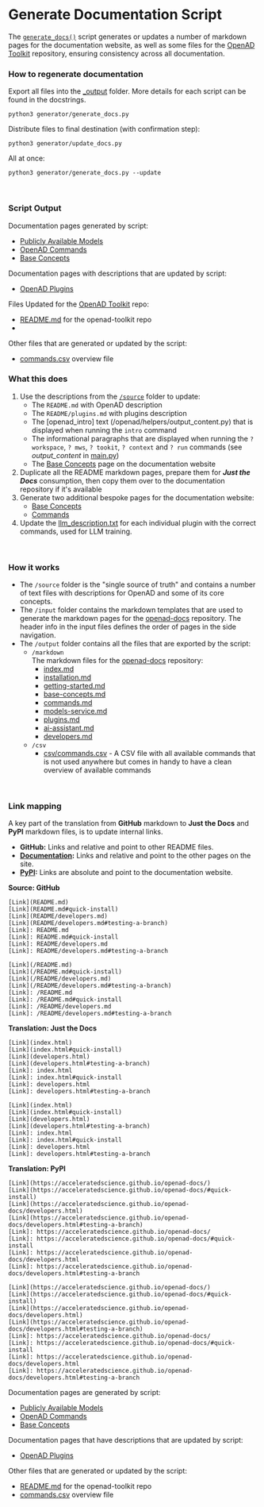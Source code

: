 # Generate Documentation Script

The [`generate_docs()`](generate_docs.py) script generates or updates a number of markdown pages for the documentation website, as well as some files for the [OpenAD Toolkit] repository, ensuring consistency across all documentation.

### How to regenerate documentation

Export all files into the [_output](_output) folder. More details for each script can be found in the docstrings.

```
python3 generator/generate_docs.py
```

Distribute files to final destination (with confirmation step):

```
python3 generator/update_docs.py
```

All at once:

```
python3 generator/generate_docs.py --update
```

<br>

### Script Output

Documentation pages generated by script:
- [Publicly Available Models](https://openad.accelerate.science/docs/model-service/deploying-models)
- [OpenAD Commands](https://openad.accelerate.science/docs/commands)
- [Base Concepts](https://openad.accelerate.science/docs/base-concepts)

Documentation pages with descriptions that are updated by script:
- [OpenAD Plugins](https://openad.accelerate.science/docs/plugins)

Files Updated for the [OpenAD Toolkit] repo:
- [README.md](https://github.com/acceleratedscience/openad-toolkit?tab=readme-ov-file#readme) for the openad-toolkit repo
- 

Other files that are generated or updated by the script:
- [commands.csv](generator/_output/other/commands.csv) overview file


### What this does

1. Use the descriptions from the [`/source`](./source) folder to update:
   - The `README.md` with OpenAD description
   - The `README/plugins.md` with plugins description
   - The [openad_intro] text (/openad/helpers/output_content.py) that is displayed when running the `intro` command
   - The informational paragraphs that are displayed when running the `? workspace`, `? mws`, `? tookit`, `? context` and `? run` commands (see _output_content_ in [main.py](/openad/app/main.py))
   - The [Base Concepts](https://acceleratedscience.github.io/openad-docs/base-concepts.html) page on the documentation website
1. Duplicate all the README markdown pages, prepare them for ***Just the Docs*** consumption, then copy them over to the documentation repository if it's available
1. Generate two additional bespoke pages for the documentation website:
   - [Base Concepts](https://acceleratedscience.github.io/openad-docs/base-concepts.html)
   - [Commands](https://openad.accelerate.science/docs/commands)
2. Update the [llm_description.txt](/openad/user_toolkits/DS4SD/llm_description.txt) for each individual plugin with the correct commands, used for LLM training.

<br>

### How it works

-   The `/source` folder is the "single source of truth" and contains a number of text files with descriptions for OpenAD and some of its core concepts.
-   The `/input` folder contains the markdown templates that are used to generate the markdown pages for the [openad-docs] repository. The header info in the input files defines the order of pages in the side navigation.
-   The `/output` folder contains all the files that are exported by the script:
    -   `/markdown`<br>The markdown files for the [openad-docs] repository:
        - [index.md](output/markdown/index.md)
        - [installation.md](output/markdown/installation.md)
        - [getting-started.md](output/markdown/getting-started.md)
        - [base-concepts.md](output/markdown/base-concepts.md)
        - [commands.md](output/markdown/commands.md)
        - [models-service.md](output/markdown/models-service.md)
        - [plugins.md](output/markdown/plugins.md)
        - [ai-assistant.md](output/markdown/ai-assistant.md)
        - [developers.md](output/markdown/developers.md)
    -   `/csv`
        -   [csv/commands.csv](output/csv/commands.csv) - A CSV file with all available commands that is not used anywhere but comes in handy to have a clean overview of available commands

<br>

### Link mapping

A key part of the translation from **GitHub** markdown to **Just the Docs** and **PyPI** markdown files, is to update internal links.

- **GitHub:** Links and relative and point to other README files.
- **[Documentation](https://acceleratedscience.github.io/openad-docs):** Links and relative and point to the other pages on the site.
- **[PyPI](https://pypi.org/project/openad/):** Links are absolute and point to the documentation website.
    
**Source: GitHub**

    [Link](README.md)
    [Link](README.md#quick-install)
    [Link](README/developers.md)
    [Link](README/developers.md#testing-a-branch)
    [Link]: README.md
    [Link]: README.md#quick-install
    [Link]: README/developers.md
    [Link]: README/developers.md#testing-a-branch
    
    [Link](/README.md)
    [Link](/README.md#quick-install)
    [Link](/README/developers.md)
    [Link](/README/developers.md#testing-a-branch)
    [Link]: /README.md
    [Link]: /README.md#quick-install
    [Link]: /README/developers.md
    [Link]: /README/developers.md#testing-a-branch

**Translation: Just the Docs**

    [Link](index.html)
    [Link](index.html#quick-install)
    [Link](developers.html)
    [Link](developers.html#testing-a-branch)
    [Link]: index.html
    [Link]: index.html#quick-install
    [Link]: developers.html
    [Link]: developers.html#testing-a-branch

    [Link](index.html)
    [Link](index.html#quick-install)
    [Link](developers.html)
    [Link](developers.html#testing-a-branch)
    [Link]: index.html
    [Link]: index.html#quick-install
    [Link]: developers.html
    [Link]: developers.html#testing-a-branch

**Translation: PyPI**

    [Link](https://acceleratedscience.github.io/openad-docs/)
    [Link](https://acceleratedscience.github.io/openad-docs/#quick-install)
    [Link](https://acceleratedscience.github.io/openad-docs/developers.html)
    [Link](https://acceleratedscience.github.io/openad-docs/developers.html#testing-a-branch)
    [Link]: https://acceleratedscience.github.io/openad-docs/
    [Link]: https://acceleratedscience.github.io/openad-docs/#quick-install
    [Link]: https://acceleratedscience.github.io/openad-docs/developers.html
    [Link]: https://acceleratedscience.github.io/openad-docs/developers.html#testing-a-branch

    [Link](https://acceleratedscience.github.io/openad-docs/)
    [Link](https://acceleratedscience.github.io/openad-docs/#quick-install)
    [Link](https://acceleratedscience.github.io/openad-docs/developers.html)
    [Link](https://acceleratedscience.github.io/openad-docs/developers.html#testing-a-branch)
    [Link]: https://acceleratedscience.github.io/openad-docs/
    [Link]: https://acceleratedscience.github.io/openad-docs/#quick-install
    [Link]: https://acceleratedscience.github.io/openad-docs/developers.html
    [Link]: https://acceleratedscience.github.io/openad-docs/developers.html#testing-a-branch

[openad-docs]: https://github.com/acceleratedscience/openad-docs



Documentation pages are generated by script:
- [Publicly Available Models](https://openad.accelerate.science/docs/model-service/deploying-models)
- [OpenAD Commands](https://openad.accelerate.science/docs/commands)
- [Base Concepts](https://openad.accelerate.science/docs/base-concepts)

Documentation pages that have descriptions that are updated by script:
- [OpenAD Plugins](https://openad.accelerate.science/docs/plugins)

Other files that are generated or updated by the script:
- [README.md](https://github.com/acceleratedscience/openad-toolkit?tab=readme-ov-file#readme) for the openad-toolkit repo
- [commands.csv](generator/_output/other/commands.csv) overview file



[OpenAD Toolkit]: https://github.com/acceleratedscience/openad-toolkit